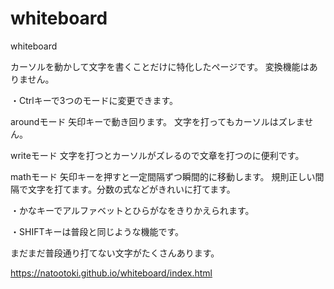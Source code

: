 # whiteboard
whiteboard

カーソルを動かして文字を書くことだけに特化したページです。
変換機能はありません。

・Ctrlキーで3つのモードに変更できます。

aroundモード
矢印キーで動き回ります。
文字を打ってもカーソルはズレません。

writeモード
文字を打つとカーソルがズレるので文章を打つのに便利です。

mathモード
矢印キーを押すと一定間隔ずつ瞬間的に移動します。
規則正しい間隔で文字を打てます。分数の式などがきれいに打てます。

・かなキーでアルファベットとひらがなをきりかえられます。

・SHIFTキーは普段と同じような機能です。

まだまだ普段通り打てない文字がたくさんあります。

https://natootoki.github.io/whiteboard/index.html
